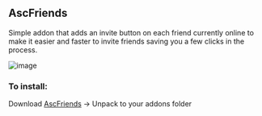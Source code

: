 ## AscFriends
Simple addon that adds an invite button on each friend currently online to make it easier and faster to invite friends saving you a few clicks in the process.

![image](https://user-images.githubusercontent.com/8190851/185713501-67d800fc-528b-4613-ab5b-143c37086968.png)


### To install:  
Download [AscFriends](https://github.com/Sigbear/AscFriends/releases/download/1.0/AscFriends.7z) -> Unpack to your addons folder
